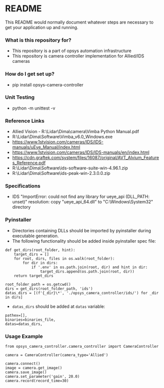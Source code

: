 # README #

This README would normally document whatever steps are necessary to get your application up and running.

### What is this repository for? ###

* This repository is a part of opsys automation infrastructure
* This repository is camera controller implementation for Allied/IDS cameras

### How do I get set up? ###

* pip install opsys-camera-controller

### Unit Testing

* python -m unittest -v

### Reference Links

* Allied Vision - R:\Lidar\Dima\camera\Vimba Python Manual.pdf
* R:\Lidar\Dima\Software\Vimba_v6.0_Windows.exe
* https://www.1stvision.com/cameras/IDS/IDS-manuals/uEye_Manual/index.html
* https://www.1stvision.com/cameras/IDS/IDS-manuals/en/index.html
* https://cdn.graftek.com/system/files/16087/original/AVT_Alvium_Features_Reference.pdf
* R:\Lidar\Dima\Software\ids-software-suite-win-4.96.1.zip
* R:\Lidar\Dima\Software\ids-peak-win-2.3.0.0.zip

### Specifications

* IDS "ImportError: could not find any library for ueye_api (DLL_PATH: unset)" resolution: copy "ueye_api_64.dll" to "C:\Windows\System32" directory

### Pyinstaller

* Directories containing DLLs should be imported by pyinstaller during executable generation.
* The following functionality should be added inside pyinstaller spec file:
```
def get_dirs(root_folder, hint):
    target_dirs = []
    for root, dirs, files in os.walk(root_folder):
        for dir in dirs:
            if '.env' in os.path.join(root, dir) and hint in dir:
                target_dirs.append(os.path.join(root, dir))
    return target_dirs

root_folder_path = os.getcwd()
dirs = get_dirs(root_folder_path, 'ids')
datas_dirs = [(f'{_dir}\*', './opsys_camera_controller/ids/') for _dir in dirs]
```
* ```datas_dirs``` should be added at ```datas``` variable:
```
pathex=[],
binaries=binaries_file,
datas=datas_dirs,
```

### Usage Example
```
from opsys_camera_controller.camera_controller import CameraController

camera = CameraController(camera_type='Allied')

camera.connect()
image = camera.get_image()
camera.save_image()
camera.set_parameter('gain', 20.0)
camera.record(record_time=30)
```